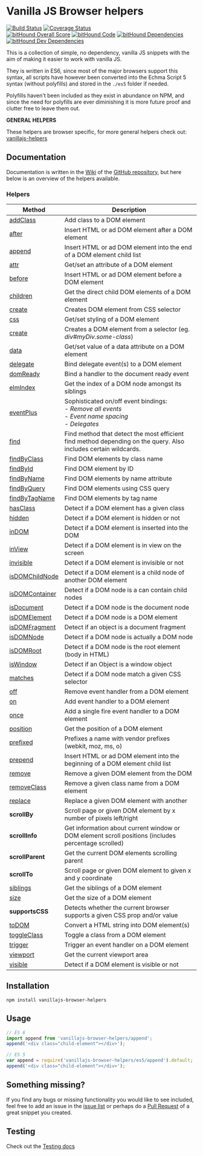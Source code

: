# Vanilla JS Browser helpers

[![Build Status](https://travis-ci.org/Tokimon/vanillajs-browser-helpers.svg?branch=master)](https://travis-ci.org/Tokimon/vanillajs-browser-helpers)
[![Coverage Status](https://coveralls.io/repos/github/Tokimon/vanillajs-browser-helpers/badge.svg?branch=master)](https://coveralls.io/github/Tokimon/vanillajs-browser-helpers?branch=master)
<br>
[![bitHound Overall Score](https://www.bithound.io/github/Tokimon/vanillajs-browser-helpers/badges/score.svg)](https://www.bithound.io/github/Tokimon/vanillajs-browser-helpers)
[![bitHound Code](https://www.bithound.io/github/Tokimon/vanillajs-browser-helpers/badges/code.svg)](https://www.bithound.io/github/Tokimon/vanillajs-browser-helpers)
[![bitHound Dependencies](https://www.bithound.io/github/Tokimon/vanillajs-browser-helpers/badges/dependencies.svg)](https://www.bithound.io/github/Tokimon/vanillajs-browser-helpers/master/dependencies/npm)
[![bitHound Dev Dependencies](https://www.bithound.io/github/Tokimon/vanillajs-browser-helpers/badges/devDependencies.svg)](https://www.bithound.io/github/Tokimon/vanillajs-browser-helpers/master/dependencies/npm)

This is a collection of simple, no dependency, vanilla JS snippets with the aim
of making it easier to work with vanilla JS.

They is written in ES6, since most of the major browsers support this syntax,
all scripts have however been converted into the Echma Script 5 syntax (without
polyfills) and stored in the `./es5` folder if needed.

Polyfills haven't been included as they exist in abundance on NPM, and since the
need for polyfills are ever diminishing it is more future proof and clutter free
to leave them out.

**GENERAL HELPERS**

These helpers are browser specific, for more general helpers check out:
[vanillajs-helpers](https://github.com/Tokimon/vanillajs-helpers)

## Documentation

Documentation is written in the [Wiki](https://github.com/Tokimon/vanillajs-browser-helpers/wiki)
of the [GitHub repository](https://github.com/Tokimon/vanillajs-browser-helpers), but here below
is an overview of the helpers available.

### Helpers

Method | Description
------ | -----------
[addClass](https://github.com/Tokimon/vanillajs-browser-helpers/wiki/addClass) | Add class to a DOM element
[after](https://github.com/Tokimon/vanillajs-browser-helpers/wiki/after) | Insert HTML or ad DOM element after a DOM element
[append](https://github.com/Tokimon/vanillajs-browser-helpers/wiki/append) | Insert HTML or ad DOM element into the end of a DOM element child list
[attr](https://github.com/Tokimon/vanillajs-browser-helpers/wiki/attr) | Get/set an attribute of a DOM element
[before](https://github.com/Tokimon/vanillajs-browser-helpers/wiki/before) | Insert HTML or ad DOM element before a DOM element
[children](https://github.com/Tokimon/vanillajs-browser-helpers/wiki/children) | Get the direct child DOM elements of a DOM element
[create](https://github.com/Tokimon/vanillajs-browser-helpers/wiki/create) | Creates DOM element from CSS selector
[css](https://github.com/Tokimon/vanillajs-browser-helpers/wiki/css) | Get/set styling of a DOM element
[create](https://github.com/Tokimon/vanillajs-browser-helpers/wiki/create) | Creates a DOM element from a selector (eg. _div#myDiv.some-class_)
[data](https://github.com/Tokimon/vanillajs-browser-helpers/wiki/data) | Get/set value of a data attribute on a DOM element
[delegate](https://github.com/Tokimon/vanillajs-browser-helpers/wiki/delegate) | Bind delegate event(s) to a DOM element  
[domReady](https://github.com/Tokimon/vanillajs-browser-helpers/wiki/domReady) | Bind a handler to the document ready event
[elmIndex](https://github.com/Tokimon/vanillajs-browser-helpers/wiki/elmIndex) | Get the index of a DOM node amongst its siblings
[eventPlus](https://github.com/Tokimon/vanillajs-browser-helpers/wiki/eventPlus) | Sophisticated on/off event bindings:<br>- *Remove all events*<br>- *Event name spacing*<br>- *Delegates*
[find](https://github.com/Tokimon/vanillajs-browser-helpers/wiki/find) | Find method that detect the most efficient find method depending on the query. Also includes certain wildcards.
[findByClass](https://github.com/Tokimon/vanillajs-browser-helpers/wiki/findByClass) | Find DOM elements by class name
[findById](https://github.com/Tokimon/vanillajs-browser-helpers/wiki/findById) | Find DOM element by ID
[findByName](https://github.com/Tokimon/vanillajs-browser-helpers/wiki/findByName) | Find DOM elements by name attribute
[findByQuery](https://github.com/Tokimon/vanillajs-browser-helpers/wiki/findByQuery) | Find DOM elements using CSS query
[findByTagName](https://github.com/Tokimon/vanillajs-browser-helpers/wiki/findByTagName) | Find DOM elements by tag name
[hasClass](https://github.com/Tokimon/vanillajs-browser-helpers/wiki/hasClass) | Detect if a DOM element has a given class
[hidden](https://github.com/Tokimon/vanillajs-browser-helpers/wiki/hidden) | Detect if a DOM element is hidden or not
[inDOM](https://github.com/Tokimon/vanillajs-browser-helpers/wiki/inDOM) | Detect if a DOM element is inserted into the DOM
[inView](https://github.com/Tokimon/vanillajs-browser-helpers/wiki/inView) | Detect if a DOM element is in view on the screen
[invisible](https://github.com/Tokimon/vanillajs-browser-helpers/wiki/invisible) | Detect if a DOM element is invisible or not
[isDOMChildNode](https://github.com/Tokimon/vanillajs-browser-helpers/wiki/isDOMChildNode) | Detect if a DOM element is a child node of another DOM element
[isDOMContainer](https://github.com/Tokimon/vanillajs-browser-helpers/wiki/isDOMContainer) | Detect if a DOM node is a can contain child nodes
[isDocument](https://github.com/Tokimon/vanillajs-browser-helpers/wiki/isDocument) | Detect if a DOM node is the document node
[isDOMElement](https://github.com/Tokimon/vanillajs-browser-helpers/wiki/isDOMElement) | Detect if a DOM node is a DOM element
[isDOMFragment](https://github.com/Tokimon/vanillajs-browser-helpers/wiki/isDOMFragment) | Detect if an object is a document fragment
[isDOMNode](https://github.com/Tokimon/vanillajs-browser-helpers/wiki/isDOMNode) | Detect if a DOM node is actually a DOM node
[isDOMRoot](https://github.com/Tokimon/vanillajs-browser-helpers/wiki/isDOMRoot) | Detect if a DOM node is the root element (body in HTML)
[isWindow](https://github.com/Tokimon/vanillajs-browser-helpers/wiki/isWindow) | Detect if an Object is a window object
[matches](https://github.com/Tokimon/vanillajs-browser-helpers/wiki/matches) | Detect if a DOM node match a given CSS selector
[off](https://github.com/Tokimon/vanillajs-browser-helpers/wiki/off) | Remove event handler from a DOM element
[on](https://github.com/Tokimon/vanillajs-browser-helpers/wiki/on) | Add event handler to a DOM element
[once](https://github.com/Tokimon/vanillajs-browser-helpers/wiki/once) | Add a single fire event handler to a DOM element
[position](https://github.com/Tokimon/vanillajs-browser-helpers/wiki/position) | Get the position of a DOM element
[prefixed](https://github.com/Tokimon/vanillajs-browser-helpers/wiki/prefixed) | Prefixes a name with vendor prefixes (webkit, moz, ms, o)
[prepend](https://github.com/Tokimon/vanillajs-browser-helpers/wiki/prepend) | Insert HTML or ad DOM element into the beginning of a DOM element child list
[remove](https://github.com/Tokimon/vanillajs-browser-helpers/wiki/remove) | Remove a given DOM element from the DOM
[removeClass](https://github.com/Tokimon/vanillajs-browser-helpers/wiki/removeClass) | Remove a given class name from a DOM element
[replace](https://github.com/Tokimon/vanillajs-browser-helpers/wiki/replace) | Replace a given DOM element with another
**scrollBy** | Scroll page or given DOM element by x number of pixels left/right
**scrollInfo** | Get information about current window or DOM element scroll positions (includes percentage scrolled)
**scrollParent** | Get the current DOM elements scrolling parent
**scrollTo** | Scroll page or given DOM element to given x and y coordinate
[siblings](https://github.com/Tokimon/vanillajs-browser-helpers/wiki/siblings) | Get the siblings of a DOM element
[size](https://github.com/Tokimon/vanillajs-browser-helpers/wiki/size) | Get the size of a DOM element
**supportsCSS** | Detects whether the current browser supports a given CSS prop and/or value
[toDOM](https://github.com/Tokimon/vanillajs-browser-helpers/wiki/toDOM) | Convert a HTML string into DOM element(s)
[toggleClass](https://github.com/Tokimon/vanillajs-browser-helpers/wiki/toggleClass) | Toggle a class from a DOM element
[trigger](https://github.com/Tokimon/vanillajs-browser-helpers/wiki/trigger) | Trigger an event handler on a DOM element
[viewport](https://github.com/Tokimon/vanillajs-browser-helpers/wiki/viewport) | Get the current viewport area
[visible](https://github.com/Tokimon/vanillajs-browser-helpers/wiki/visible) | Detect if a DOM element is visible or not

## Installation

```
npm install vanillajs-browser-helpers
```

## Usage

```js
// ES 6
import append from 'vanillajs-browser-helpers/append';
append('<div class="child-element"></div>');
```

```js
// ES 5
var append = require('vanillajs-browser-helpers/es5/append').default;
append('<div class="child-element"></div>');
```

## Something missing?

If you find any bugs or missing functionality you would like to see included, feel
free to add an issue in the [issue list](https://github.com/Tokimon/vanillajs-browser-helpers/issues)
or perhaps do a [Pull Request](https://github.com/Tokimon/vanillajs-browser-helpers/pulls)
of a great snippet you created.

## Testing

Check out the [Testing docs](https://github.com/Tokimon/vanillajs-browser-helpers/wiki/testing)
